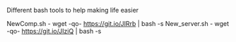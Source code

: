 Different bash tools to help making life easier

NewComp.sh - wget -qo- https://git.io/JIRrb | bash -s
New_server.sh - wget -qo- https://git.io/JIziQ | bash -s
